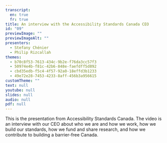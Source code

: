 ```yaml
---
transcript:
  en: true
  fr: true
title: An interview with the Accessibility Standards Canada CEO
id: "09"
previewImage: ""
previewImageAlt: ""
presenters:
  - Stefany Chénier
  - Philip Rizcallah
themes:
  - b70c8f53-7613-434c-9b2e-f76da3cc57f3
  - 50974e4b-f81c-42b6-848e-faefdff5d892
  - cbd35edb-f5c4-4f57-92a0-18effd3b1233
  - 49e72e28-7453-4233-8aff-456b3a956615
customTheme: ""
text: null
youtube: null
slides: null
audio: null
pdf: null
---
```

This is the presentation from Accessibility Standards Canada. The video is an interview with our CEO about who we are and how we work, how we build our standards, how we fund and share research, and how we contribute to building a barrier-free Canada.
